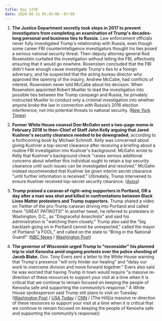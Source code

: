 ```yaml
---
title: Day 1720
date: 2020-08-31 05:45:00 -07:00
---
```


1. **The Justice Department secretly took steps in 2017 to prevent investigators from completing an examination of Trump's decades-long personal and business ties to Russia.** Law enforcement officials never fully investigated Trump's relationship with Russia, even though some career FBI counterintelligence investigators thought his ties posed a serious national security threat. Then-deputy attorney general Rod Rosenstein curtailed the investigation without telling the FBI, effectively ensuring that it would go nowhere. Rosenstein concluded that the FBI didn't have enough cause investigate Trump's ties to a foreign adversary, and he suspected that the acting bureau director who approved the opening of the inquiry, Andrew McCabe, had conflicts of interest. Rosenstein never told McCabe about his decision. When Rosenstein appointed Robert Mueller to lead the investigation into possible ties between the Trump campaign and Russia, he privately instructed Mueller to conduct only a criminal investigation into whether anyone broke the law in connection with Russia’s 2016 election interference, not into potential threats to national security. ([New York Times](https://www.nytimes.com/2020/08/30/us/politics/trump-russia-justice-department.html))

2. **Former White House counsel Don McGahn sent a two-page memo in February 2018 to then-Chief of Staff John Kelly arguing that Jared Kushner's security clearance needed to be downgraded**, according to a forthcoming book by Michael Schmidt. Kelly was concerned about giving Kushner a top-secret clearance after receiving a briefing about a routine FBI investigation into Kushner's background. McGahn wrote to Kelly that Kushner's background check "raises serious additional concerns about whether this individual ought to retain a top security clearance until such issues can be investigated and resolved." McGahn instead recommended that Kushner be given interim secret clearance "until further information is received." Ultimately, Trump intervened to ensure Kushner received top-secret security clearance. ([Axios](https://www.axios.com/jared-kushner-security-clearance-mcgahn-ecca918e-2685-473a-9504-cd412da301bf.html))

3. **Trump praised a caravan of right-wing supporters in Portland, OR a day after a man was shot and killed in confrontations between Black Lives Matter protesters and Trump supporters.** Trump shared a video on Twitter of the pro-Trump caravan driving into Portland and called them "GREAT PATRIOTS!" In another tweet, he referred to protesters in Washington, D.C., as "Disgraceful Anarchists" and said his administration is "watching them closely." Trump also said the "big backlash going on in Portland cannot be unexpected," called the mayor of Portland "a FOOL," and called on the state to "Bring in the National Guard!" ([NBC News](https://www.nbcnews.com/politics/donald-trump/trump-rails-against-protesters-following-unrest-portland-n1238808) / [Washington Post](https://www.washingtonpost.com/politics/trump-biden-kenosha-portland/2020/08/30/42f50c50-ead5-11ea-ab4e-581edb849379_story.html))

4. **The governor of Wisconsin urged Trump to "reconsider" his planned trip to visit Kenosha amid ongoing protests over the police shooting of Jacob Blake.** Gov. Tony Evers sent a letter to the White House warning that Trump's presence "will only hinder our healing" and "delay our work to overcome division and move forward together." Evers also said he was worried that having Trump in town would require "a massive re-direction of these resources to support your visit at a time when it is critical that we continue to remain focused on keeping the people of Kenosha safe and supporting the community’s response." A White House spokesperson said Trump still plans to visit on Tuesday. ([Washington Post](https://www.washingtonpost.com/nation/2020/08/31/wisconsin-governor-trump-letter-kenosha/) / [USA Today](https://www.usatoday.com/story/news/politics/elections/2020/08/29/trump-plans-visit-kenosha-wisconsin-meet-law-enforcement/5672052002/) / [CNN](https://www.cnn.com/2020/08/30/politics/wisconsin-governor-letter-trump-kenosha-jacob-blake/index.html) / [The Hill](a massive re-direction of these resources to support your visit at a time when it is critical that we continue to remain focused on keeping the people of Kenosha safe and supporting the community’s response))
